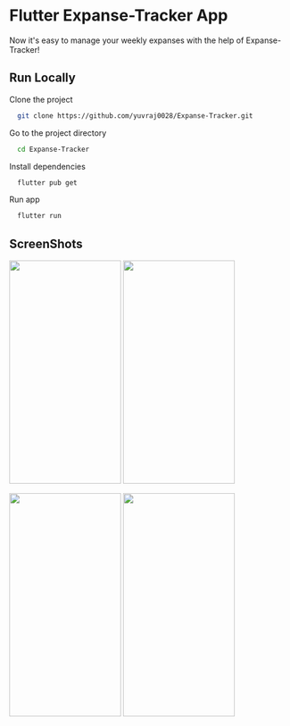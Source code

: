 # Flutter Expanse-Tracker App

Now it's easy to manage your weekly expanses with the help of Expanse-Tracker!

## Run Locally

Clone the project

```bash
  git clone https://github.com/yuvraj0028/Expanse-Tracker.git
```

Go to the project directory

```bash
  cd Expanse-Tracker
```

Install dependencies

```bash
  flutter pub get
```

Run app

```bash
  flutter run
```

## ScreenShots

<img src="https://user-images.githubusercontent.com/96447724/223355467-ef26a9e4-0326-4313-8a31-08a2859bf839.jpg" width="200" height="400" /> <img src="https://user-images.githubusercontent.com/96447724/223359723-f1249f97-dc00-41c6-b493-4ff2596a53ad.jpg" width="200" height="400" />

<img src="https://user-images.githubusercontent.com/96447724/223360001-4b78d57e-ed10-41c3-996b-a3091314b9aa.jpg" width="200" height="400" /> <img src="https://user-images.githubusercontent.com/96447724/223360348-91756d0a-8366-40fc-ae89-ac3ba9d5e011.jpg" width="200" height="400" />